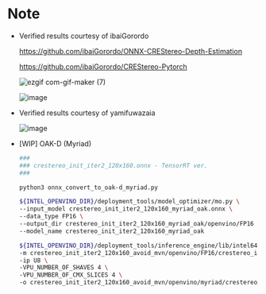 # Note

- Verified results courtesy of ibaiGorordo

  https://github.com/ibaiGorordo/ONNX-CREStereo-Depth-Estimation

  https://github.com/ibaiGorordo/CREStereo-Pytorch

  ![ezgif com-gif-maker (7)](https://user-images.githubusercontent.com/33194443/162555069-449570d2-7476-4d10-ac3b-c50876a63782.gif)

  ![image](https://user-images.githubusercontent.com/33194443/162574481-7d4e9098-0c84-4b7f-9b45-62e312a2c7b6.png)

- Verified results courtesy of yamifuwazaia

  ![image](https://user-images.githubusercontent.com/33194443/162623239-88f1c562-eca6-47d1-aa04-e67d5fbbbafa.png)

- [WIP] OAK-D (Myriad)
  ```bash
  ###
  ### crestereo_init_iter2_120x160.onnx - TensorRT ver.
  ###

  python3 onnx_convert_to_oak-d_myriad.py

  ${INTEL_OPENVINO_DIR}/deployment_tools/model_optimizer/mo.py \
  --input_model crestereo_init_iter2_120x160_myriad_oak.onnx \
  --data_type FP16 \
  --output_dir crestereo_init_iter2_120x160_myriad_oak/openvino/FP16 \
  --model_name crestereo_init_iter2_120x160_myriad_oak

  ${INTEL_OPENVINO_DIR}/deployment_tools/inference_engine/lib/intel64/myriad_compile \
  -m crestereo_init_iter2_120x160_avoid_mvn/openvino/FP16/crestereo_init_iter2_120x160_avoid_mvn.xml \
  -ip U8 \
  -VPU_NUMBER_OF_SHAVES 4 \
  -VPU_NUMBER_OF_CMX_SLICES 4 \
  -o crestereo_init_iter2_120x160_avoid_mvn/openvino/myriad/crestereo_init_iter2_120x160_avoid_mvn.blob
  ```